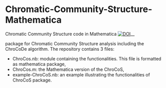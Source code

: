 # Chromatic-Community-Structure-Mathematica

Chromatic Community Structure code in Mathematica
[![DOI](https://zenodo.org/badge/617035595.svg)](https://zenodo.org/badge/latestdoi/617035595)__

package for Chromatic Community Structure analysis including the ChroCoDe algorithm. 
The repository contains 3 files:
- ChroCos.nb: module containing the functionalities. This file is formatted as mathematica package,
- ChroCos.m: the Mathematica version of the ChroCoS,
- example-ChroCoS.nb: an example illustrating the functionalities of ChroCoS package.
